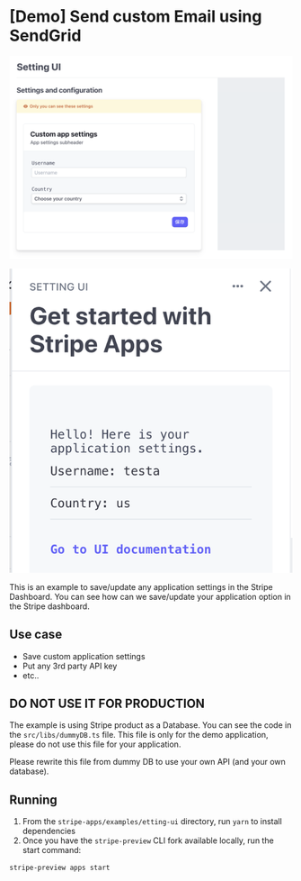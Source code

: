 # [Demo] Send custom Email using SendGrid

![Setting UI](./screenshot-1.png)

![Application UI](./screenshot-2.png)

This is an example to save/update any application settings in the Stripe Dashboard.
You can see how can we save/update your application option in the Stripe dashboard.

## Use case

- Save custom application settings
- Put any 3rd party API key
- etc..

## DO NOT USE IT FOR PRODUCTION

The example is using Stripe product as a Database.
You can see the code in the `src/libs/dummyDB.ts` file.
This file is only for the demo application, please do not use this file for your application.

Please rewrite this file from dummy DB to use your own API (and your own database).

## Running

1. From the `stripe-apps/examples/etting-ui` directory, run `yarn` to install dependencies
2. Once you have the `stripe-preview` CLI fork available locally, run the start command:

```
stripe-preview apps start
```
